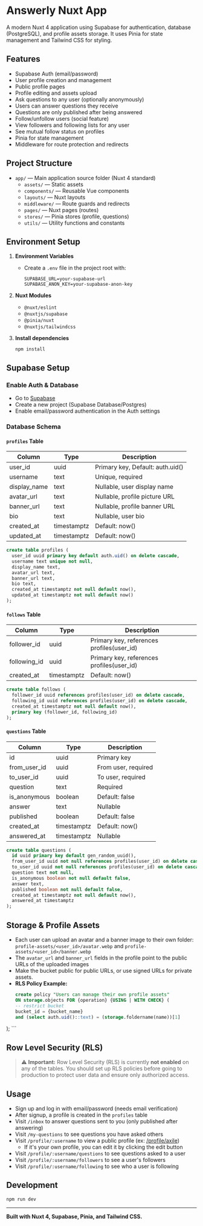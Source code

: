 # Answerly Nuxt App

A modern Nuxt 4 application using Supabase for authentication, database (PostgreSQL), and profile assets storage. It uses Pinia for state management and Tailwind CSS for styling.

## Features

- Supabase Auth (email/password)
- User profile creation and management
- Public profile pages
- Profile editing and assets upload
- Ask questions to any user (optionally anonymously)
- Users can answer questions they receive
- Questions are only published after being answered
- Follow/unfollow users (social feature)
- View followers and following lists for any user
- See mutual follow status on profiles
- Pinia for state management
- Middleware for route protection and redirects

## Project Structure

- `app/` — Main application source folder (Nuxt 4 standard)
  - `assets/` — Static assets
  - `components/` — Reusable Vue components
  - `layouts/` — Nuxt layouts
  - `middleware/` — Route guards and redirects
  - `pages/` — Nuxt pages (routes)
  - `stores/` — Pinia stores (profile, questions)
  - `utils/` — Utility functions and constants

## Environment Setup

1. **Environment Variables**
    - Create a `.env` file in the project root with:
        ```
        SUPABASE_URL=your-supabase-url
        SUPABASE_ANON_KEY=your-supabase-anon-key
        ```
2. **Nuxt Modules**
    - `@nuxt/eslint`
    - `@nuxtjs/supabase`
    - `@pinia/nuxt`
    - `@nuxtjs/tailwindcss`

3. **Install dependencies**
    ```
    npm install
    ```

## Supabase Setup

### Enable Auth & Database

- Go to [Supabase](https://app.supabase.com/)
- Create a new project (Supabase Database/Postgres)
- Enable email/password authentication in the Auth settings

### Database Schema

#### `profiles` Table

| Column       | Type        | Description                      |
| ------------ | ----------- | -------------------------------- |
| user_id      | uuid        | Primary key, Default: auth.uid() |
| username     | text        | Unique, required                 |
| display_name | text        | Nullable, user display name      |
| avatar_url   | text        | Nullable, profile picture URL    |
| banner_url   | text        | Nullable, profile banner URL     |
| bio          | text        | Nullable, user bio               |
| created_at   | timestamptz | Default: now()                   |
| updated_at   | timestamptz | Default: now()                   |

```sql
create table profiles (
  user_id uuid primary key default auth.uid() on delete cascade,
  username text unique not null,
  display_name text,
  avatar_url text,
  banner_url text,
  bio text,
  created_at timestamptz not null default now(),
  updated_at timestamptz not null default now()
);
```

#### `follows` Table

| Column       | Type        | Description                               |
| ------------ | ----------- | ----------------------------------------- |
| follower_id  | uuid        | Primary key, references profiles(user_id) |
| following_id | uuid        | Primary key, references profiles(user_id) |
| created_at   | timestamptz | Default: now()                            |

```sql
create table follows (
  follower_id uuid references profiles(user_id) on delete cascade,
  following_id uuid references profiles(user_id) on delete cascade,
  created_at timestamptz not null default now(),
  primary key (follower_id, following_id)
);
```

#### `questions` Table

| Column       | Type        | Description         |
| ------------ | ----------- | ------------------- |
| id           | uuid        | Primary key         |
| from_user_id | uuid        | From user, required |
| to_user_id   | uuid        | To user, required   |
| question     | text        | Required            |
| is_anonymous | boolean     | Default: false      |
| answer       | text        | Nullable            |
| published    | boolean     | Default: false      |
| created_at   | timestamptz | Default: now()      |
| answered_at  | timestamptz | Nullable            |

```sql
create table questions (
  id uuid primary key default gen_random_uuid(),
  from_user_id uuid not null references profiles(user_id) on delete cascade,
  to_user_id uuid not null references profiles(user_id) on delete cascade,
  question text not null,
  is_anonymous boolean not null default false,
  answer text,
  published boolean not null default false,
  created_at timestamptz not null default now(),
  answered_at timestamptz
);
```

## Storage & Profile Assets

- Each user can upload an avatar and a banner image to their own folder: `profile-assets/<user_id>/avatar.webp` and `profile-assets/<user_id>/banner.webp`
- The `avatar_url` and `banner_url` fields in the profile point to the public URLs of the uploaded images
- Make the bucket public for public URLs, or use signed URLs for private assets.
- **RLS Policy Example:**
    ```sql
    create policy "Users can manage their own profile assets"
   ON storage.objects FOR {operation} {USING | WITH CHECK} (
    -- restrict bucket
    bucket_id = {bucket_name}
    and (select auth.uid()::text) = (storage.foldername(name))[1]
);
    ```

## Row Level Security (RLS)

> ⚠️ **Important:** Row Level Security (RLS) is currently **not enabled** on any of the tables. You should set up RLS policies before going to production to protect user data and ensure only authorized access.

## Usage

- Sign up and log in with email/password (needs email verification)
- After signup, a profile is created in the `profiles` table
- Visit `/inbox` to answer questions sent to you (only published after answering)
- Visit `/my-questions` to see questions you have asked others
- Visit `/profile/:username` to view a public profile (ex: [/profile/axile](https://answerly-nuxt.vercel.app/profile/axile))
  - If it's your own profile, you can edit it by clicking the edit button
- Visit `/profile/:username/questions` to see questions asked to a user
- Visit `/profile/:username/followers` to see a user's followers
- Visit `/profile/:username/following` to see who a user is following

## Development

```bash
npm run dev
```

---

**Built with Nuxt 4, Supabase, Pinia, and Tailwind CSS.**
